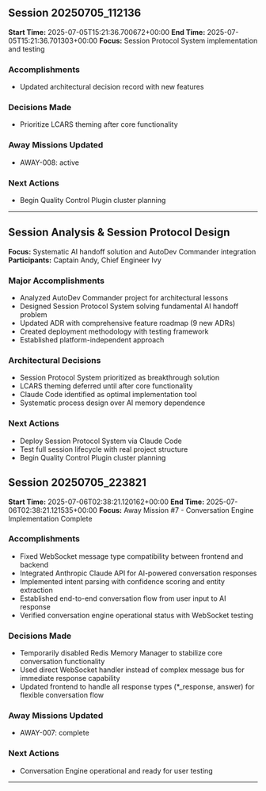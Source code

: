 
## Session 20250705_112136
**Start Time:** 2025-07-05T15:21:36.700672+00:00
**End Time:** 2025-07-05T15:21:36.701303+00:00
**Focus:** Session Protocol System implementation and testing

### Accomplishments
- Updated architectural decision record with new features

### Decisions Made
- Prioritize LCARS theming after core functionality

### Away Missions Updated
- AWAY-008: active

### Next Actions
- Begin Quality Control Plugin cluster planning

---

## Session Analysis & Session Protocol Design
**Focus:** Systematic AI handoff solution and AutoDev Commander integration
**Participants:** Captain Andy, Chief Engineer Ivy

### Major Accomplishments
- Analyzed AutoDev Commander project for architectural lessons
- Designed Session Protocol System solving fundamental AI handoff problem
- Updated ADR with comprehensive feature roadmap (9 new ADRs)
- Created deployment methodology with testing framework
- Established platform-independent approach

### Architectural Decisions
- Session Protocol System prioritized as breakthrough solution
- LCARS theming deferred until after core functionality
- Claude Code identified as optimal implementation tool
- Systematic process design over AI memory dependence

### Next Actions
- Deploy Session Protocol System via Claude Code
- Test full session lifecycle with real project structure
- Begin Quality Control Plugin cluster planning

## Session 20250705_223821
**Start Time:** 2025-07-06T02:38:21.120162+00:00
**End Time:** 2025-07-06T02:38:21.121535+00:00
**Focus:** Away Mission #7 - Conversation Engine Implementation Complete

### Accomplishments
- Fixed WebSocket message type compatibility between frontend and backend
- Integrated Anthropic Claude API for AI-powered conversation responses
- Implemented intent parsing with confidence scoring and entity extraction
- Established end-to-end conversation flow from user input to AI response
- Verified conversation engine operational status with WebSocket testing

### Decisions Made
- Temporarily disabled Redis Memory Manager to stabilize core conversation functionality
- Used direct WebSocket handler instead of complex message bus for immediate response capability
- Updated frontend to handle all response types (*_response, answer) for flexible conversation flow

### Away Missions Updated
- AWAY-007: complete

### Next Actions
- Conversation Engine operational and ready for user testing

---

